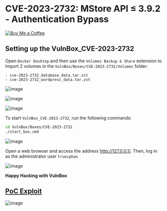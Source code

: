 # CVE-2023-2732: MStore API ≤ 3.9.2 - Authentication Bypass
[![Buy Me a Coffee](https://www.buymeacoffee.com/assets/img/custom_images/orange_img.png)](https://www.buymeacoffee.com/truocphan)

## Setting up the VulnBox_CVE-2023-2732
Open `Docker Desktop` and then use the `Volumes Backup & Share` extension to Import 2 volumes in the `VulnBox/Boxes/CVE-2023-2732/Volumes` folder:
```
- cve-2023-2732_database_data.tar.zst
- cve-2023-2732_wordpress_data.tar.zst
```

![image](https://github.com/truocphan/VulnBox/assets/57470560/70b54782-f8c1-4b6b-8c53-535385a9cf63)

![image](https://github.com/truocphan/VulnBox/assets/57470560/42575abb-124d-4f75-9fb7-23e52afae0d0)

![image](https://github.com/truocphan/VulnBox/assets/57470560/f28fd89a-4639-4a69-849d-72f0ad7d6d43)

To start `VulnBox_CVE-2023-2732`, run the following commands:
```bash
cd VulnBox/Boxes/CVE-2023-2732
./start_box.cmd
```

![image](https://github.com/truocphan/VulnBox/assets/57470560/03c35995-daac-4fc8-98eb-b665a1d22b11)

Open a web browser and access the address http://127.0.0.1/. Then, log in as the administrator user `truocphan`

![image](https://github.com/truocphan/VulnBox/assets/57470560/78e1d410-4ea7-4333-802f-2e40c59fd1b3)

**Happy Hacking with VulnBox**

## [PoC Exploit](https://github.com/truocphan/VulnBox/tree/main#proof-of-concept-channel)
![image](https://github.com/truocphan/VulnBox/assets/57470560/d8009d8d-0142-4633-89c0-2c60debf20af)
